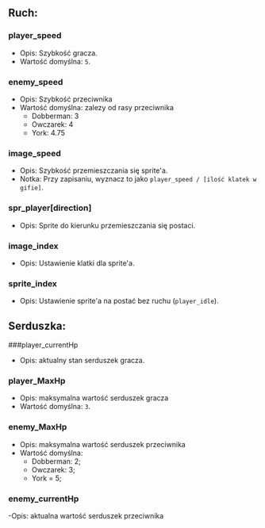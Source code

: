 ## Ruch:

### player_speed
- Opis: Szybkość gracza.
- Wartość domyślna: `5`.

### enemy_speed
- Opis: Szybkość przeciwnika
- Wartość domyślna: zalezy od rasy przeciwnika
  - Dobberman: 3
  - Owczarek: 4
  - York: 4.75

### image_speed
- Opis: Szybkość przemieszczania się sprite'a.
- Notka: Przy zapisaniu, wyznacz to jako `player_speed / [ilość klatek w gifie]`.

### spr_player[direction]
- Opis: Sprite do kierunku przemieszczania się postaci.

### image_index
- Opis: Ustawienie klatki dla sprite'a.

### sprite_index
- Opis: Ustawienie sprite'a na postać bez ruchu (`player_idle`).




## Serduszka:

###player_currentHp
- Opis: aktualny stan serduszek gracza.
  
### player_MaxHp
- Opis: maksymalna wartość serduszek gracza
- Wartość domyślna: `3`.

### enemy_MaxHp
- Opis: maksymalna wartość serduszek przeciwnika
- Wartość domyślna:
   - Dobberman: 2;
   - Owczarek: 3;
   - York = 5;
### enemy_currentHp
-Opis: aktualna wartość serduszek przeciwnika

